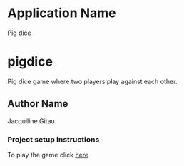 # Application Name
Pig dice

# pigdice
Pig dice game where two players play against each other.

## Author Name
Jacquiline Gitau

### Project setup instructions
To play the game click [here](https://github.com/Jacquigee/pigdice)

